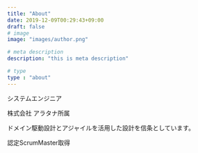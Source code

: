 ```yaml
---
title: "About"
date: 2019-12-09T00:29:43+09:00
draft: false
# image
image: "images/author.png"

# meta description
description: "this is meta description"

# type
type : "about"
---
```


システムエンジニア  

株式会社 アラタナ所属  
  
ドメイン駆動設計とアジャイルを活用した設計を信条としています。 　

認定ScrumMaster取得